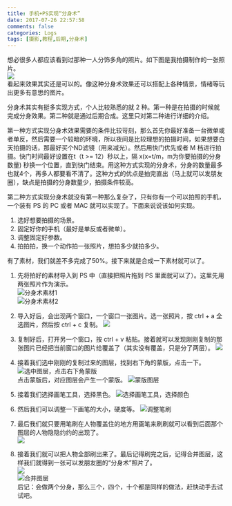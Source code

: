 ```yaml
---
title: 手机+PS实现“分身术”
date: 2017-07-26 22:57:58
comments: false
categories: Logs
tags: [摄影,教程,后期,分身术]
---
```

想必很多人都应该看到过那种一人分饰多角的照片。如下图是我拍摄制作的一张照片。  
![](http://wx3.sinaimg.cn/mw690/ad108d28gy1fgwgeu7v0jj21kw11x4qp.jpg)  
看起来效果其实还是可以的。像这种分身术效果还可以搭配上各种情景，情绪等玩出更多有意思的图片。  

分身术其实有挺多实现方式，个人比较熟悉的就 2 种。第一种是在拍摄的时候就完成分身效果。第二种就是通过后期合成。这里只对第二种进行详细的介绍。  

第一种方式实现分身术效果需要的条件比较苛刻，那么首先你最好准备一台微单或者单反，然后需要一个较暗的环境，所以夜间是比较理想的拍摄时间，如果想要白天拍摄的话，那最好买个ND滤镜（用来减光）。然后用快门优先或者 M 档进行拍摄。快门时间最好设置在t（t >= 12）秒以上，隔 x(x=t/m，m为你要拍摄的分身数量) 秒换一个位置，直到快门结束。用这种方式实现的分身术，分身的数量最多也就4个，再多人都要看不清了。这种方式的优点是拍完直出（马上就可以发朋友圈），缺点是拍摄的分身数量少，拍摄条件较高。  

第二种方式实现分身术就没有第一种那么复杂了，只有你有一个可以拍照的手机，一个装有 PS 的 PC 或者 MAC 就可以实现了。下面来说说该如何实现。
1. 选好想要拍摄的场景。
2. 固定好你的手机（最好是单反或者微单）。
3. 调整固定好参数。
4. 拍拍拍，换一个动作拍一张照片，想拍多少就拍多少。  

有了素材，我们就差不多完成了50%。接下来就是合成一下素材就可以了。
1. 先将拍好的素材导入到 PS 中（直接把照片拖到 PS 里面就可以了）。这里先用两张照片作为演示。  
![](http://wx2.sinaimg.cn/mw690/ad108d28gy1fhlspa91nrj23vc2kwkjt.jpg "分身术素材1")  
![](http://wx3.sinaimg.cn/mw690/ad108d28gy1fhlsp6z6t1j23vc2kwnpl.jpg "分身术素材2")  
2. 导入好后，会出现两个窗口，一个窗口一张图片。选一张照片，按 ctrl + a 全选图片，然后按 ctrl + c 复制。
![](http://wx3.sinaimg.cn/mw690/ad108d28gy1fhlspbyouyj21dq0p3e81.jpg)  
3. 复制好后，打开另一个窗口，按 ctrl + v 粘贴。接着就可以发现刚刚复制的那张图片已经把当前窗口的图片给覆盖了（其实没有覆盖，只是分了两层）。
![](http://wx4.sinaimg.cn/mw690/ad108d28gy1fhlspdb5uqj21fw0ore81.jpg)  
4. 接着我们选中刚刚的复制过来的图层，找到右下角的蒙版，点击一下。
![](http://wx3.sinaimg.cn/mw690/ad108d28gy1fhlspe1rvtj21ge0swe81.jpg "选中图层，点击右下角蒙版")  
点击蒙版后，对应图层会产生一个蒙版。
![](http://wx1.sinaimg.cn/mw690/ad108d28gy1fhlspesiuij21g00sue81.jpg "蒙版图层")  

5. 接着我们选择画笔工具，选择黑色。
![](http://wx1.sinaimg.cn/mw690/ad108d28gy1fhlspg8mffj21gh0qve81.jpg "选择画笔工具，选择颜色")  
6. 然后我们可以调整一下画笔的大小，硬度等。
![](http://wx1.sinaimg.cn/mw690/ad108d28gy1fhlspesiuij21g00sue81.jpg "调整笔刷")  
7. 最后我们就只要用笔刷在人物覆盖住的地方用画笔来刷刷就可以看到后面那个图层的人物隐隐约约的出现了。  
![](http://wx2.sinaimg.cn/mw690/ad108d28gy1fhlsphmkjpj217v0q4e81.jpg)  
8. 接着我们就可以把人物全部刷出来了。最后记得刷完之后，记得合并图层，这样我们就得到一张可以发朋友圈的“分身术”照片了。  
![](http://wx4.sinaimg.cn/mw690/ad108d28gy1fhlspiwhvsj217v0q4e81.jpg)  
![](http://wx1.sinaimg.cn/mw690/ad108d28gy1fhlspk5op1j21h50qke81.jpg "合并图层")  
后记：会做两个分身，那么三个，四个，十个都是同样的做法，赶快动手去试试吧。

